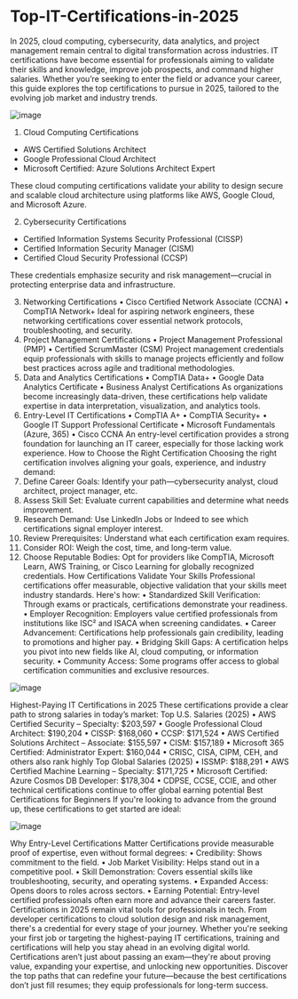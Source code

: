 # Top-IT-Certifications-in-2025

In 2025, cloud computing, cybersecurity, data analytics, and project management remain central to digital transformation across industries. IT certifications have become essential for professionals aiming to validate their skills and knowledge, improve job prospects, and command higher salaries.
Whether you’re seeking to enter the field or advance your career, this guide explores the top certifications to pursue in 2025, tailored to the evolving job market and industry trends.

![image](https://github.com/user-attachments/assets/a50cd106-cb63-446a-a736-1ac0adaaa355)

1. Cloud Computing Certifications
* AWS Certified Solutions Architect
* Google Professional Cloud Architect
* Microsoft Certified: Azure Solutions Architect Expert

These cloud computing certifications validate your ability to design secure and scalable cloud architecture using platforms like AWS, Google Cloud, and Microsoft Azure.

2. Cybersecurity Certifications
* Certified Information Systems Security Professional (CISSP)
* Certified Information Security Manager (CISM)
* Certified Cloud Security Professional (CCSP)

These credentials emphasize security and risk management—crucial in protecting enterprise data and infrastructure.

3. Networking Certifications
•	Cisco Certified Network Associate (CCNA)
•	CompTIA Network+
Ideal for aspiring network engineers, these networking certifications cover essential network protocols, troubleshooting, and security.
4. Project Management Certifications
•	Project Management Professional (PMP)
•	Certified ScrumMaster (CSM)
Project management credentials equip professionals with skills to manage projects efficiently and follow best practices across agile and traditional methodologies.
5. Data and Analytics Certifications
•	CompTIA Data+
•	Google Data Analytics Certificate
•	Business Analyst Certifications
As organizations become increasingly data-driven, these certifications help validate expertise in data interpretation, visualization, and analytics tools.
6. Entry-Level IT Certifications
•	CompTIA A+
•	CompTIA Security+
•	Google IT Support Professional Certificate
•	Microsoft Fundamentals (Azure, 365)
•	Cisco CCNA
An entry-level certification provides a strong foundation for launching an IT career, especially for those lacking work experience.
How to Choose the Right Certification
Choosing the right certification involves aligning your goals, experience, and industry demand:
1.	Define Career Goals: Identify your path—cybersecurity analyst, cloud architect, project manager, etc.
2.	Assess Skill Set: Evaluate current capabilities and determine what needs improvement.
3.	Research Demand: Use LinkedIn Jobs or Indeed to see which certifications signal employer interest.
4.	Review Prerequisites: Understand what each certification exam requires.
5.	Consider ROI: Weigh the cost, time, and long-term value.
6.	Choose Reputable Bodies: Opt for providers like CompTIA, Microsoft Learn, AWS Training, or Cisco Learning for globally recognized credentials.
How Certifications Validate Your Skills
Professional certifications offer measurable, objective validation that your skills meet industry standards. Here's how:
•	Standardized Skill Verification: Through exams or practicals, certifications demonstrate your readiness.
•	Employer Recognition: Employers value certified professionals from institutions like ISC² and ISACA when screening candidates.
•	Career Advancement: Certifications help professionals gain credibility, leading to promotions and higher pay.
•	Bridging Skill Gaps: A certification helps you pivot into new fields like AI, cloud computing, or information security.
•	Community Access: Some programs offer access to global certification communities and exclusive resources.

![image](https://github.com/user-attachments/assets/cfb59558-5d0f-4e60-8e62-3cac995f6f5a)

Highest-Paying IT Certifications in 2025
These certifications provide a clear path to strong salaries in today’s market:
Top U.S. Salaries (2025)
•	AWS Certified Security – Specialty: $203,597
•	Google Professional Cloud Architect: $190,204
•	CISSP: $168,060
•	CCSP: $171,524
•	AWS Certified Solutions Architect – Associate: $155,597
•	CISM: $157,189
•	Microsoft 365 Certified: Administrator Expert: $160,044
•	CRISC, CISA, CIPM, CEH, and others also rank highly
Top Global Salaries (2025)
•	ISSMP: $188,291
•	AWS Certified Machine Learning – Specialty: $171,725
•	Microsoft Certified: Azure Cosmos DB Developer: $178,304
•	CDPSE, CCSE, CCIE, and other technical certifications continue to offer global earning potential
Best Certifications for Beginners
If you're looking to advance from the ground up, these certifications to get started are ideal:

![image](https://github.com/user-attachments/assets/754726f2-34b8-44fd-8ffc-cdc55707424e)

Why Entry-Level Certifications Matter
Certifications provide measurable proof of expertise, even without formal degrees:
•	Credibility: Shows commitment to the field.
•	Job Market Visibility: Helps stand out in a competitive pool.
•	Skill Demonstration: Covers essential skills like troubleshooting, security, and operating systems.
•	Expanded Access: Opens doors to roles across sectors.
•	Earning Potential: Entry-level certified professionals often earn more and advance their careers faster.
Certifications in 2025 remain vital tools for professionals in tech. From developer certifications to cloud solution design and risk management, there's a credential for every stage of your journey.
Whether you're seeking your first job or targeting the highest-paying IT certifications, training and certifications will help you stay ahead in an evolving digital world.
Certifications aren’t just about passing an exam—they're about proving value, expanding your expertise, and unlocking new opportunities.
Discover the top paths that can redefine your future—because the best certifications don’t just fill resumes; they equip professionals for long-term success.





